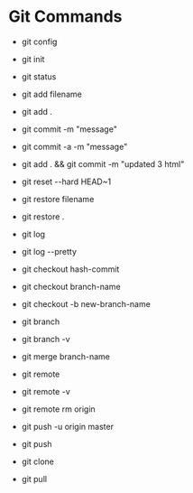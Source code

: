 # Git Commands

- git config
- git init
- git status

- git add filename
- git add .

- git commit -m "message"
- git commit -a -m "message"

- git add . && git commit -m "updated 3 html"

- git reset --hard HEAD~1 <!-- 1..N -->

- git restore filename
- git restore .

- git log
- git log --pretty

- git checkout hash-commit <!-- переход на коммит -->
- git checkout branch-name <!-- переход на ветку по имени -->
- git checkout -b new-branch-name <!-- создаем ветку и переходим на нее -->

- git branch
- git branch -v

- git merge branch-name

- git remote
- git remote -v
- git remote rm origin

- git push -u origin master
- git push

- git clone

- git pull